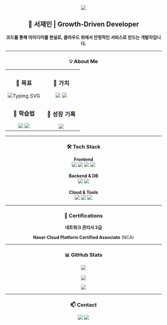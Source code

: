 <div align="center">
  <img src="https://capsule-render.vercel.app/api?type=rect&color=gradient&customColor=0,87CEEB,00BFFF&height=200&section=header&text=Jaemin's%20Profile&fontSize=50&fontColor=ffffff&animation=fadeIn&fontAlign=50&fontAlignY=40"/>
</div>

<div align="center">
  <h2>🌱 서재민 | Growth-Driven Developer</h2>
  <p><strong>코드를 통해 아이디어를 현실로, 클라우드 위에서 안정적인 서비스로 만드는 개발자입니다.</strong></p>
</div>

---

<h3 align="center">💡 About Me</h3>
<table align="center" border="0" cellpadding="10" cellspacing="0" style="border: none; width: 100%; max-width: 800px;">
  <tbody>
    <tr>
      <td align="center" style="border: none; width: 50%;">
        <h3>🚀 목표</h3>
        <img src="https://readme-typing-svg.herokuapp.com?font=Fira+Code&weight=600&pause=1000&color=36BCF7&center=true&vCenter=true&width=280&height=40&lines=Full+Stack+Developer;Cloud+Engineer" alt="Typing SVG" />
      </td>
      <td align="center" style="border: none; width: 50%;">
        <h3>💬 가치</h3>
        <img src="https://img.shields.io/badge/Communication-4285F4?style=flat&logo=googlechat&logoColor=white"/>
        <img src="https://img.shields.io/badge/Growth-34A853?style=flat&logo=chartmogul&logoColor=white"/>
      </td>
    </tr>
    <tr>
      <td align="center" style="border: none; width: 50%;">
        <h3>🧠 학습법</h3>
        <img src="https://img.shields.io/badge/Documenting-000000?style=flat&logo=notion&logoColor=white"/>
        <img src="https://img.shields.io/badge/Practice-181717?style=flat&logo=github&logoColor=white"/>
      </td>
      <td align="center" style="border: none; width: 50%;">
        <h3>🔗 성장 기록</h3>
        <a href="https://www.notion.so/Library_Min-s-Library-1d4ebef145e3808cb050f5a72dbafbe1">
          <img src="https://img.shields.io/badge/Visit_My_Notion-000000?style=for-the-badge&logo=notion&logoColor=white"/>
        </a>
      </td>
    </tr>
  </tbody>
</table>

---

<h3 align="center">🛠️ Tech Stack</h3>
<div align="center" style="max-width: 700px; margin: auto;">
  <strong>Frontend</strong><br/>
  <img src="https://img.shields.io/badge/HTML5-E34F26?style=for-the-badge&logo=html5&logoColor=white"/>
  <img src="https://img.shields.io/badge/CSS3-1572B6?style=for-the-badge&logo=css3&logoColor=white"/>
  <img src="https://img.shields.io/badge/JavaScript-F7DF1E?style=for-the-badge&logo=javascript&logoColor=black"/>
  <img src="https://img.shields.io/badge/React-61DAFB?style=for-the-badge&logo=react&logoColor=black"/>
  <br/><br/>
  <strong>Backend & DB</strong><br/>
  <img src="https://img.shields.io/badge/Node.js-339933?style=for-the-badge&logo=node.js&logoColor=white"/>
  <img src="https://img.shields.io/badge/MySQL-4479A1?style=for-the-badge&logo=mysql&logoColor=white"/>
  <br/><br/>
  <strong>Cloud & Tools</strong><br/>
  <img src="https://img.shields.io/badge/Naver Cloud-03C75A?style=for-the-badge&logo=naver&logoColor=white"/>
  <img src="https://img.shields.io/badge/Docker-2496ED?style=for-the-badge&logo=docker&logoColor=white"/>
  <img src="https://img.shields.io/badge/Git-F05032?style=for-the-badge&logo=git&logoColor=white"/>
</div>

---

<h3 align="center">📜 Certifications</h3>
<div align="center">
  <p><strong>네트워크 관리사 2급</strong></p>
  <p><strong>Naver Cloud Platform Certified Associate</strong> (NCA)</p>
</div>

---

<h3 align="center">📊 GitHub Stats</h3>
<p align="center">
  <img src="https://github-readme-stats.vercel.app/api/top-langs/?username=library-min&layout=compact&theme=tokyonight&hide_border=true&langs_count=6" />
  <br/><br/>
  <img src="https://github-readme-stats.vercel.app/api?username=library-min&show_icons=true&theme=tokyonight&hide_border=true" />
</p>
<p align="center">
  <img src="https://github-contribution-grid-snake.vercel.app/api?user_name=library-min" />
</p>

---

<h3 align="center">📫 Contact</h3>
<p align="center">
  <a href="mailto:library_mini@outlook.com"><img src="https://img.shields.io/badge/Mail-0078D4?style=for-the-badge&logo=microsoft-outlook&logoColor=white"></a>
  <a href="https://www.notion.so/Library_Min-s-Library-1d4ebef145e3808cb050f5a72dbafbe1"><img src="https://img.shields.io/badge/Notion-000000?style=for-the-badge&logo=notion&logoColor=white"></a>
</p>
